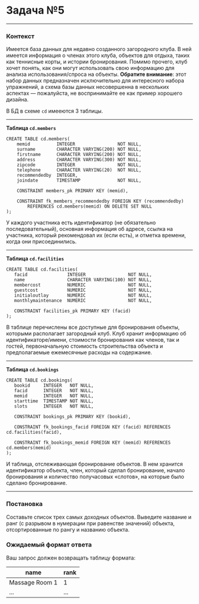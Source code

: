 # Задача №5

---

### Контекст

Имеется база данных для недавно созданного загородного клуба. В ней имеется информация о членах этого клуба, объектов для 
отдыха, таких как теннисные корты, и истории бронирования. Помимо прочего, клуб хочет понять, как они могут использовать 
свою информацию для анализа использования/спроса на объекты. __Обратите внимание__: этот набор данных предназначен 
исключительно для интересного набора упражнений, а схема базы данных несовершенна в нескольких аспектах — пожалуйста, не
воспринимайте ее как пример хорошего дизайна.

В БД в схеме `cd` имееются 3 таблицы.  

---

**Таблица `cd.members`**

```postgresql
CREATE TABLE cd.members(
    memid          INTEGER                NOT NULL,
    surname        CHARACTER VARYING(200) NOT NULL,
    firstname      CHARACTER VARYING(200) NOT NULL,
    address        CHARACTER VARYING(300) NOT NULL,
    zipcode        INTEGER                NOT NULL,
    telephone      CHARACTER VARYING(20)  NOT NULL,
    recommendedby  INTEGER,
    joindate       TIMESTAMP              NOT NULL,
    
    CONSTRAINT members_pk PRIMARY KEY (memid),
    
    CONSTRAINT fk_members_recommendedby FOREIGN KEY (recommendedby)
        REFERENCES cd.members(memid) ON DELETE SET NULL
);
```

У каждого участника есть идентификатор (не обязательно последовательный), основная информация об адресе, ссылка на 
участника, который рекомендовал их (если есть), и отметка времени, когда они присоединились.

---

**Таблица `cd.facilities`**

```postgresql
CREATE TABLE cd.facilities(
   facid               INTEGER                NOT NULL, 
   name                CHARACTER VARYING(100) NOT NULL, 
   membercost          NUMERIC                NOT NULL, 
   guestcost           NUMERIC                NOT NULL, 
   initialoutlay       NUMERIC                NOT NULL, 
   monthlymaintenance  NUMERIC                NOT NULL, 
   
   CONSTRAINT facilities_pk PRIMARY KEY (facid)
);
```

В таблице перечислены все доступные для бронирования объекты, которыми располагает загородный клуб. Клуб хранит 
информацию об идентификаторе/имени, стоимости бронирования как членов, так и гостей, первоначальную стоимость строительства объекта и предполагаемые ежемесячные расходы на содержание.

---

**Таблица `cd.bookings`**

```postgresql
CREATE TABLE cd.bookings(
   bookid     INTEGER   NOT NULL, 
   facid      INTEGER   NOT NULL, 
   memid      INTEGER   NOT NULL, 
   starttime  TIMESTAMP NOT NULL,
   slots      INTEGER   NOT NULL,
   
   CONSTRAINT bookings_pk PRIMARY KEY (bookid),
   
   CONSTRAINT fk_bookings_facid FOREIGN KEY (facid) REFERENCES cd.facilities(facid),
   
   CONSTRAINT fk_bookings_memid FOREIGN KEY (memid) REFERENCES cd.members(memid)
);
```

И таблица, отслеживающая бронирование объектов. В нем хранится идентификатор объекта, член, который сделал бронирование,
начало бронирования и количество получасовых «слотов», на которые было сделано бронирование.

---

### Постановка

Составьте список трех самых доходных объектов. 
Выведите название и ранг (с разрывом в нумерации при равенстве значений) объекта, отсортированные по рангу и названию объекта.

### Ожидаемый формат ответа

Ваш запрос должен возвращать таблицу формата:

| name           | rank |
|----------------|------|
| Massage Room 1 | 1    |
| ...            | ...  | 
